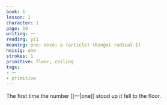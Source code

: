 ```yaml
---
book: 1
lesson: 1
character: 1
page: 19
writing: 一
reading: yi1
meaning: one; once; a (article) (Kangxi radical 1)
heisig: one
strokes: 1
primitive: floor; ceiling
tags:
- 一
- primitive
---
```


The first time the number [[一|one]] stood up it fell to the floor.